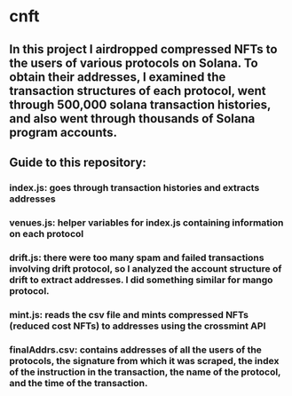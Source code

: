 # cnft
## In this project I airdropped compressed NFTs to the users of various protocols on Solana. To obtain their addresses, I examined the transaction structures of each protocol, went through 500,000 solana transaction histories, and also went through thousands of Solana program accounts. 

## Guide to this repository:
### index.js: goes through transaction histories and extracts addresses
### venues.js: helper variables for index.js containing information on each protocol
### drift.js: there were too many spam and failed transactions involving drift protocol, so I analyzed the account structure of drift to extract addresses. I did something similar for mango protocol.
### mint.js: reads the csv file and mints compressed NFTs (reduced cost NFTs) to addresses using the crossmint API
### finalAddrs.csv: contains addresses of all the users of the protocols, the signature from which it was scraped, the index of the instruction in the transaction, the name of the protocol, and the time of the transaction.
